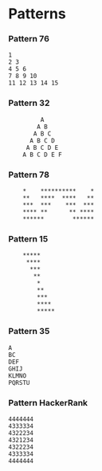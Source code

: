 # Patterns


### Pattern 76 
	1 
	2 3 
	4 5 6 
	7 8 9 10 
	11 12 13 14 15
  


###  Pattern 32
		 
		     A 
		    A B 
		   A B C 
		  A B C D 
		 A B C D E 
		A B C D E F 
 
 ###  Pattern 78

		*    **********    *
		**   ****  ****   **
		***  ***    ***  ***
		**** **      ** ****
		******        ******

### Pattern 15
 		*****    
		 ****    
		  ***    
		   **    
		    *    
		    **   
		    ***  
		    **** 
		    *****


### Pattern 35
  
	A       
	BC       
	DEF  
	GHIJ      
	KLMNO      
	PQRSTU  

### Pattern HackerRank
	4444444 
	4333334 
	4322234  
	4321234 
	4322234 
	4333334 
	4444444 

